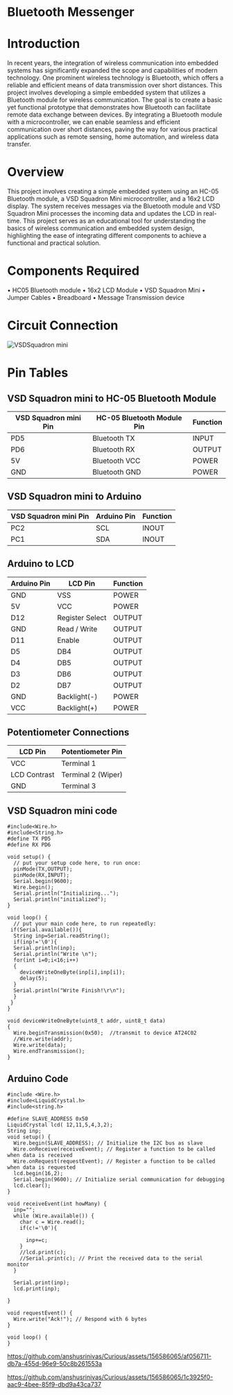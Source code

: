 # Bluetooth Messenger
# Introduction
In recent years, the integration of wireless communication into embedded systems has significantly expanded the scope and capabilities of modern technology. One prominent wireless technology is Bluetooth, which offers a reliable and efficient means of data transmission over short distances.
This project involves developing a simple embedded system that utilizes a Bluetooth module for wireless communication. The goal is to create a basic yet functional prototype that demonstrates how Bluetooth can facilitate remote data exchange between devices. By integrating a Bluetooth module with a microcontroller, we can enable seamless and efficient communication over short distances, paving the way for various practical applications such as remote sensing, home automation, and wireless data transfer.

# Overview
This project involves creating a simple embedded system using an HC-05 Bluetooth module, a VSD Squadron Mini microcontroller, and a 16x2 LCD display. The system receives messages via the Bluetooth module and VSD Squadron Mini processes the incoming data and updates the LCD in real-time. This project serves as an educational tool for understanding the basics of wireless communication and embedded system design, highlighting the ease of integrating different components to achieve a functional and practical solution.

# Components Required
•	HC05 Bluetooth module
•	16x2 LCD Module
•	VSD Squadron Mini
•	Jumper Cables
•	Breadboard
•	Message Transmission device



# Circuit Connection
![VSDSquadron mini](https://github.com/anshusrinivas/Curious/assets/156586065/ad57b387-5987-481b-a9b9-3e11fdf405fa)




# Pin Tables

## VSD Squadron mini to HC-05 Bluetooth Module

| VSD Squadron mini Pin | HC-05 Bluetooth Module Pin | Function  |
|-----------------------|----------------------------|-----------|
| PD5                   | Bluetooth TX               | INPUT     |
| PD6                   | Bluetooth RX               | OUTPUT    |
| 5V                    | Bluetooth VCC              | POWER     |
| GND                   | Bluetooth GND              | POWER     |

## VSD Squadron mini to Arduino

| VSD Squadron mini Pin | Arduino Pin | Function |
|-----------------------|-------------|----------|
| PC2                   | SCL         | INOUT    |
| PC1                   | SDA         | INOUT    |

## Arduino to LCD

| Arduino Pin | LCD Pin         | Function |
|-------------|-----------------|----------|
| GND         | VSS             | POWER    |
| 5V          | VCC             | POWER    |
| D12         | Register Select | OUTPUT   |
| GND         | Read / Write    | OUTPUT   |
| D11         | Enable          | OUTPUT   |
| D5          | DB4             | OUTPUT   |
| D4          | DB5             | OUTPUT   |
| D3          | DB6             | OUTPUT   |
| D2          | DB7             | OUTPUT   |
| GND         | Backlight(-)    | POWER    |
| VCC         | Backlight(+)    | POWER    |

## Potentiometer Connections

| LCD Pin       | Potentiometer Pin   |
|---------------|---------------------|
| VCC           | Terminal 1          |
| LCD Contrast  | Terminal 2 (Wiper)  |
| GND           | Terminal 3          |



## VSD Squadron mini code
```
#include<Wire.h>
#include<String.h>
#define TX PD5
#define RX PD6

void setup() {
  // put your setup code here, to run once:
  pinMode(TX,OUTPUT);
  pinMode(RX,INPUT);
  Serial.begin(9600);
  Wire.begin();
  Serial.println("Initializing...");
  Serial.println("initialized");
}

void loop() {
  // put your main code here, to run repeatedly:
 if(Serial.available()){
  String inp=Serial.readString();
  if(inp!='\0'){
  Serial.println(inp);
  Serial.println("Write \n");
  for(int i=0;i<16;i++)
  {
    deviceWriteOneByte(inp[i],inp[i]);
    delay(5);  
  }
  Serial.println("Write Finish!\r\n");
  }
 }
}

void deviceWriteOneByte(uint8_t addr, uint8_t data)
{
  Wire.beginTransmission(0x50);  //transmit to device AT24C02
  //Wire.write(addr);
  Wire.write(data);
  Wire.endTransmission();
}
```

## Arduino Code
```
#include <Wire.h>
#include<LiquidCrystal.h>
#include<string.h>

#define SLAVE_ADDRESS 0x50
LiquidCrystal lcd( 12,11,5,4,3,2);
String inp;
void setup() {
  Wire.begin(SLAVE_ADDRESS); // Initialize the I2C bus as slave
  Wire.onReceive(receiveEvent); // Register a function to be called when data is received
  Wire.onRequest(requestEvent); // Register a function to be called when data is requested
  lcd.begin(16,2);
  Serial.begin(9600); // Initialize serial communication for debugging
  lcd.clear();
}

void receiveEvent(int howMany) {
  inp="";
  while (Wire.available()) {
    char c = Wire.read();
    if(c!='\0'){
      
      inp+=c;
    }
    //lcd.print(c);    
    //Serial.print(c); // Print the received data to the serial monitor
  }
  
  Serial.print(inp);
  lcd.print(inp);
  
}

void requestEvent() {
  Wire.write("Ack!"); // Respond with 6 bytes
}

void loop() {
} 
```

https://github.com/anshusrinivas/Curious/assets/156586065/af056711-db7a-455d-96e9-50c8b261553a




https://github.com/anshusrinivas/Curious/assets/156586065/1c3925f0-aac9-4bee-85f9-dbd9a43ca737


